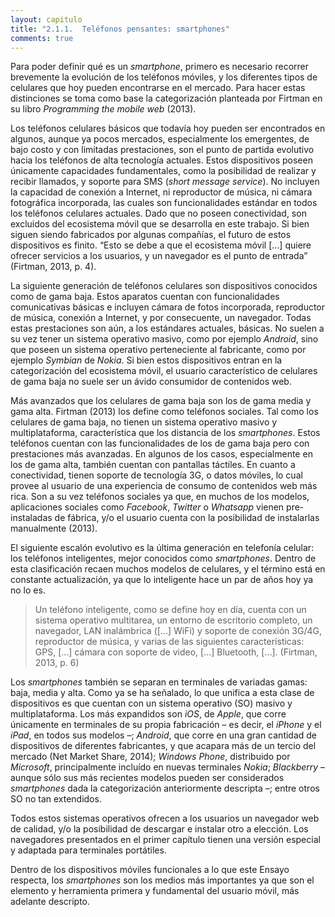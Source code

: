 ```yaml
---
layout: capitulo
title: "2.1.1.	Teléfonos pensantes: smartphones"
comments: true
---
```


Para poder definir qué es un _smartphone_, primero es necesario recorrer brevemente la evolución de los teléfonos móviles, y los diferentes tipos de celulares que hoy pueden encontrarse en el mercado. Para hacer estas distinciones se toma como base la categorización planteada por Firtman en su libro _Programming the mobile web_ (2013).

Los teléfonos celulares básicos que todavía hoy pueden ser encontrados en algunos, aunque ya pocos mercados, especialmente los emergentes, de bajo costo y con limitadas prestaciones, son el punto de partida evolutivo hacia los teléfonos de alta tecnología actuales. Estos dispositivos poseen únicamente capacidades fundamentales, como la posibilidad de realizar y recibir llamados, y soporte para SMS (_short message service_). No incluyen la capacidad de conexión a Internet, ni reproductor de música, ni cámara fotográfica incorporada, las cuales son funcionalidades estándar en todos los teléfonos celulares actuales. Dado que no poseen conectividad, son excluidos del ecosistema móvil que se desarrolla en este trabajo. Si bien siguen siendo fabricados por algunas compañías, el futuro de estos dispositivos es finito. “Esto se debe a que el ecosistema móvil […] quiere ofrecer servicios a los usuarios, y un navegador es el punto de entrada” (Firtman, 2013, p. 4).

La siguiente generación de teléfonos celulares son dispositivos conocidos como de gama baja. Estos aparatos cuentan con funcionalidades comunicativas básicas e incluyen cámara de fotos incorporada, reproductor de música, conexión a Internet, y por consecuente, un navegador. Todas estas prestaciones son aún, a los estándares actuales, básicas. No suelen a su vez tener un sistema operativo masivo, como por ejemplo _Android_, sino que poseen un sistema operativo perteneciente al fabricante, como por ejemplo _Symbian_ de _Nokia_. Si bien estos dispositivos entran en la categorización del ecosistema móvil, el usuario característico de celulares de gama baja no suele ser un ávido consumidor de contenidos web.

Más avanzados que los celulares de gama baja son los de gama media y gama alta. Firtman (2013) los define como teléfonos sociales. Tal como los celulares de gama baja, no tienen un sistema operativo masivo y multiplataforma, característica que los distancia de los _smartphones_. Estos teléfonos cuentan con las funcionalidades de los de gama baja pero con prestaciones más avanzadas. En algunos de los casos, especialmente en los de gama alta, también cuentan con pantallas táctiles. En cuanto a conectividad, tienen soporte de tecnología 3G, o datos móviles, lo cual provee al usuario de una experiencia de consumo de contenidos web más rica. Son a su vez teléfonos sociales ya que, en muchos de los modelos, aplicaciones sociales como _Facebook_, _Twitter_ o _Whatsapp_ vienen pre-instaladas de fábrica, y/o el usuario cuenta con la posibilidad de instalarlas manualmente (2013).

El siguiente escalón evolutivo es la última generación en telefonía celular: los teléfonos inteligentes, mejor conocidos como _smartphones_. Dentro de esta clasificación recaen muchos modelos de celulares, y el término está en constante actualización, ya que lo inteligente hace un par de años hoy ya no lo es.

> Un teléfono inteligente, como se define hoy en día, cuenta con un sistema operativo multitarea, un entorno de escritorio completo, un navegador, LAN inalámbrica ([…] WiFi) y soporte de conexión 3G/4G, reproductor de música, y varias de las siguientes características: GPS, […] cámara con soporte de video, […] Bluetooth, […]. (Firtman, 2013, p. 6)

Los _smartphones_ también se separan en terminales de variadas gamas: baja, media y alta. Como ya se ha señalado, lo que unifica a esta clase de dispositivos es que cuentan con un sistema operativo (SO) masivo y multiplataforma. Los más expandidos son _iOS_, de _Apple_, que corre únicamente en terminales de su propia fabricación – es decir, el _iPhone_ y el _iPad_, en todos sus modelos –; _Android_, que corre en una gran cantidad de dispositivos de diferentes fabricantes, y que acapara más de un tercio del mercado (Net Market Share, 2014); _Windows Phone_, distribuido por _Microsoft_, principalmente incluído en nuevas terminales _Nokia_; _Blackberry_ – aunque sólo sus más recientes modelos pueden ser considerados _smartphones_ dada la categorización anteriormente descripta –; entre otros SO no tan extendidos.

Todos estos sistemas operativos ofrecen a los usuarios un navegador web de calidad, y/o la posibilidad de descargar e instalar otro a elección. Los navegadores presentados en el primer capítulo tienen una versión especial y adaptada para terminales portátiles.

Dentro de los dispositivos móviles funcionales a lo que este Ensayo respecta, los _smartphones_ son los medios más importantes ya que son el elemento y herramienta primera y fundamental del usuario móvil, más adelante descripto.
